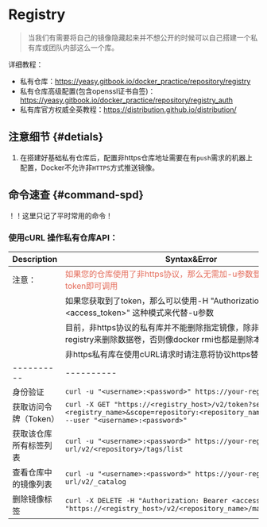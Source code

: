 # Registry

> 当我们有需要将自己的镜像隐藏起来并不想公开的时候可以自己搭建一个私有库或团队内部这么一个库。

详细教程：

- 私有仓库：https://yeasy.gitbook.io/docker_practice/repository/registry
- 私有仓库高级配置(包含openssl证书自签)：https://yeasy.gitbook.io/docker_practice/repository/registry_auth
- 私有库官方权威全英教程：https://distribution.github.io/distribution/

## 注意细节 {#detials}

1. 在搭建好基础私有仓库后，配置非https仓库地址需要在有`push`需求的机器上配置，Docker不允许非`HTTPS`方式推送镜像。

## 命令速查 {#command-spd}

！！这里只记了平时常用的命令！

### 使用cURL 操作私有仓库API：

| Description            | Syntax&Error                                                                                                                                         |
| ---------------------- | ---------------------------------------------------------------------------------------------------------------------------------------------------- |
| 注意：                 | <span style="color:#e46b59;">如果您的仓库使用了非https协议，那么无需加-u参数登录私有库或者传token即可调用</span>                                     |
|                        | 如果您获取到了token，那么可以使用-H "Authorization: Bearer <access_token>" 这种模式来代替-u参数                                                      |
|                        | 目前，非https协议的私有库并不能删除指定镜像，除非docekr rmi -v registry来删除数据卷，否则像docker rmi也都是删除本地镜像                              |
|                        | 非https私有库在使用cURL请求时请注意将协议https替换成http                                                                                             |
| ----------             | ----------                                                                                                                                           |
| 身份验证               | `curl -u "<username>:<password>" https://your-registry-url/v2/`                                                                                      |
| 获取访问令牌（Token）  | `curl -X GET "https://<registry_host>/v2/token?service=<registry_name>&scope=repository:<repository_name>:pull,push" --user "<username>:<password>"` |
| 获取该仓库所有标签列表 | `curl -u "<username>:<password>" https://your-registry-url/v2/<repository>/tags/list`                                                                |
| 查看仓库中的镜像列表   | `curl -u "<username>:<password>" https://your-registry-url/v2/_catalog`                                                                              |
| 删除镜像标签           | `curl -X DELETE -H "Authorization: Bearer <access_token>" "https://<registry_host>/v2/<repository_name>/manifests/<tag>"`                            |
